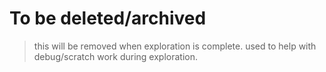 # To be deleted/archived

> this will be removed when exploration is complete.
> used to help with debug/scratch work during exploration.